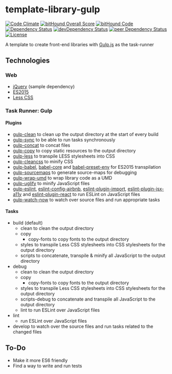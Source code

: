 # template-library-gulp

[![Code Climate](https://codeclimate.com/github/myTerminal/template-library-gulp.png)](https://codeclimate.com/github/myTerminal/template-library-gulp)
[![bitHound Overall Score](https://www.bithound.io/github/myTerminal/template-library-gulp/badges/score.svg)](https://www.bithound.io/github/myTerminal/template-library-gulp)
[![bitHound Code](https://www.bithound.io/github/myTerminal/template-library-gulp/badges/code.svg)](https://www.bithound.io/github/myTerminal/template-library-gulp)  
[![Dependency Status](https://david-dm.org/myTerminal/template-library-gulp.svg)](https://david-dm.org/myTerminal/template-library-gulp)
[![devDependency Status](https://david-dm.org/myTerminal/template-library-gulp/dev-status.svg)](https://david-dm.org/myTerminal/template-library-gulp#info=devDependencies)
[![peer Dependency Status](https://david-dm.org/myTerminal/template-library-gulp/peer-status.svg)](https://david-dm.org/myTerminal/template-library-gulp#info=peerDependencies)  
[![License](https://img.shields.io/badge/LICENSE-GPL%20v3.0-blue.svg)](https://www.gnu.org/licenses/gpl.html)

A template to create front-end libraries with [Gulp.js](https://www.npmjs.com/package/gulp) as the task-runner

## Technologies

### Web

 - [jQuery](https://jquery.com/) (sample dependency)
 - [ES2015](http://es6-features.org/)
 - [Less CSS](http://lesscss.org/)

### Task Runner: Gulp

#### Plugins

 - [gulp-clean](https://www.npmjs.com/package/gulp-clean) to clean up the output directory at the start of every build
 - [gulp-sync](https://www.npmjs.com/package/gulp-sync) to be able to run tasks synchronously
 - [gulp-concat](https://www.npmjs.com/package/gulp-concat) to concat files
 - [gulp-copy](https://www.npmjs.com/package/gulp-copy) to copy static resources to the output directory
 - [gulp-less](https://www.npmjs.com/package/gulp-less) to transpile LESS stylesheets into CSS
 - [gulp-cleancss](https://www.npmjs.com/package/gulp-cleancss) to minify CSS
 - [gulp-babel](https://www.npmjs.com/package/gulp-babel), [babel-core](https://www.npmjs.com/package/babel-core) and [babel-preset-env](https://www.npmjs.com/package/babel-preset-env) for ES2015 transpilation
 - [gulp-sourcemaps](https://www.npmjs.com/package/gulp-sourcemaps) to generate source-maps for debugging
 - [gulp-wrap-umd](https://www.npmjs.com/package/gulp-wrap-umd) to wrap library code as a UMD
 - [gulp-uglify](https://www.npmjs.com/package/gulp-uglify) to minify JavaScript files
 - [gulp-eslint](https://www.npmjs.com/package/gulp-eslint), [eslint-config-airbnb](https://www.npmjs.com/package/eslint-config-airbnb), [eslint-plugin-import](https://www.npmjs.com/package/eslint-plugin-import), [eslint-plugin-jsx-a11y](https://www.npmjs.com/package/eslint-plugin-jsx-a11y) and [eslint-plugin-react](https://www.npmjs.com/package/eslint-plugin-react) to run ESLint on JavaScript files
 - [gulp-watch-now](https://www.npmjs.com/package/gulp-watch-now) to watch over source files and run appropriate tasks

#### Tasks

 - build (default)
   - clean to clean the output directory
   - copy
     - copy-fonts to copy fonts to the output directory
   - styles to transpile Less CSS stylesheets into CSS stylesheets for the output directory
   - scripts to concatenate, transpile & minify all JavaScript to the output directory
 - debug
   - clean to clean the output directory
   - copy
     - copy-fonts to copy fonts to the output directory
   - styles to transpile Less CSS stylesheets into CSS stylesheets for the output directory
   - scripts-debug to concatenate and transpile all JavaScript to the output directory
   - lint to run ESLint over JavaScript files
 - lint
   - run ESLint over JavaScript files
 - develop to watch over the source files and run tasks related to the changed files

## To-Do

 - Make it more ES6 friendly
 - Find a way to write and run tests
